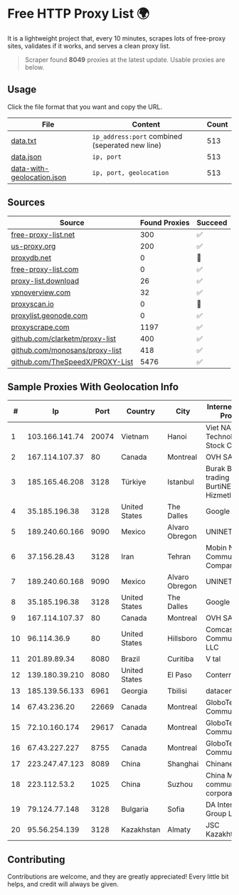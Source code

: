 
# Free HTTP Proxy List 🌍

It is a lightweight project that, every 10 minutes, scrapes lots of free-proxy sites, validates if it works, and serves a clean proxy list.


> Scraper found **8049** proxies at the latest update. Usable proxies are below.

## Usage

Click the file format that you want and copy the URL.


|File|Content|Count|
|----|-------|-----|
|[data.txt](https://raw.githubusercontent.com/themiralay/Proxy-List-World/master/data.txt)|`ip_address:port` combined (seperated new line)|513|
|[data.json](https://raw.githubusercontent.com/themiralay/Proxy-List-World/master/data.json)|`ip, port`|513|
|[data-with-geolocation.json](https://raw.githubusercontent.com/themiralay/Proxy-List-World/master/data-with-geolocation.json)|`ip, port, geolocation`|513|

## Sources

|Source|Found Proxies|Succeed|
|------|-------------|-------|
|[free-proxy-list.net](https://free-proxy-list.net)|300|✅|
|[us-proxy.org](https://www.us-proxy.org)|200|✅|
|[proxydb.net](http://proxydb.net)|0|🚫|
|[free-proxy-list.com](https://free-proxy-list.com/?page=&port=&type%5B%5D=http&type%5B%5D=https&up_time=0&search=Search)|0|✅|
|[proxy-list.download](https://www.proxy-list.download/HTTP)|26|✅|
|[vpnoverview.com](https://vpnoverview.com/privacy/anonymous-browsing/free-proxy-servers)|32|✅|
|[proxyscan.io](https://www.proxyscan.io)|0|🚫|
|[proxylist.geonode.com](https://proxylist.geonode.com/api/proxy-list?limit=300&page=1&sort_by=lastChecked&sort_type=desc&protocols=http,https)|0|✅|
|[proxyscrape.com](https://api.proxyscrape.com/v2/?request=displayproxies&protocol=http&timeout=10000&country=all&ssl=all&anonymity=all)|1197|✅|
|[github.com/clarketm/proxy-list](https://raw.githubusercontent.com/clarketm/proxy-list/master/proxy-list-raw.txt)|400|✅|
|[github.com/monosans/proxy-list](https://raw.githubusercontent.com/monosans/proxy-list/main/proxies/http.txt)|418|✅|
|[github.com/TheSpeedX/PROXY-List](https://raw.githubusercontent.com/TheSpeedX/PROXY-List/master/http.txt)|5476|✅|


## Sample Proxies With Geolocation Info

|#|Ip|Port|Country|City|Internet Service Provider|
|-|--|----|-------|----|-------------------------|
|1|103.166.141.74|20074|Vietnam|Hanoi|Viet NAM Cloud Technology Joint Stock Company|
|2|167.114.107.37|80|Canada|Montreal|OVH SAS|
|3|185.165.46.208|3128|Türkiye|Istanbul|Burak Buylu trading as BurtiNET Internet Hizmetleri|
|4|35.185.196.38|3128|United States|The Dalles|Google LLC|
|5|189.240.60.166|9090|Mexico|Alvaro Obregon|UNINET|
|6|37.156.28.43|3128|Iran|Tehran|Mobin Net Communication Company|
|7|189.240.60.168|9090|Mexico|Alvaro Obregon|UNINET|
|8|35.185.196.38|3128|United States|The Dalles|Google LLC|
|9|167.114.107.37|80|Canada|Montreal|OVH SAS|
|10|96.114.36.9|80|United States|Hillsboro|Comcast Cable Communications, LLC|
|11|201.89.89.34|8080|Brazil|Curitiba|V tal|
|12|139.180.39.210|8080|United States|El Paso|Conterra|
|13|185.139.56.133|6961|Georgia|Tbilisi|datacenter|
|14|67.43.236.20|22669|Canada|Montreal|GloboTech Communications|
|15|72.10.160.174|29617|Canada|Montreal|GloboTech Communications|
|16|67.43.227.227|8755|Canada|Montreal|GloboTech Communications|
|17|223.247.47.123|8089|China|Shanghai|Chinanet|
|18|223.112.53.2|1025|China|Suzhou|China Mobile communications corporation|
|19|79.124.77.148|3128|Bulgaria|Sofia|DA International Group Ltd.|
|20|95.56.254.139|3128|Kazakhstan|Almaty|JSC Kazakhtelecom|



## Contributing

Contributions are welcome, and they are greatly appreciated! Every
little bit helps, and credit will always be given.


